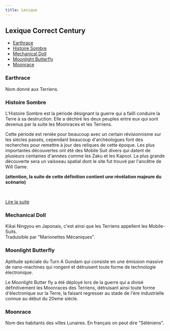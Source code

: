 ```yaml
---
title: Lexique
---
```


Lexique Correct Century
-----------------------


- [Earthrace](#earthrace)  
- [Histoire Sombre](#histoire-sombre)  
- [Mechanical Doll](#mechanical-doll)  
- [Moonlight Butterfly](#moonlight-butterfly)  
- [Moonrace](#moonrace)  


### Earthrace

Nom donné aux Terriens.

### Histoire Sombre

L'Histoire Sombre est la période désignant la guerre qui a failli conduire la Terre à sa destruction. Elle a déchiré les deux peuples entre eux qui sont devenus par la suite les Moonraces et les Terriens.


Cette période est reniée pour beaucoup avec un certain révisionnisme sur les siècles passés, cependant beaucoup d'archéologues font des recherches pour remettre à jour des reliques de cette époque. Les plus importantes découvertes ont été des Mobile Suit divers qui datent de plusieurs centaines d'années comme les Zaku et les Kapool. La plus grande découverte sera un vaisseau spatial dont le site fut trouvé par l'ancêtre de Will Game.


**(attention, la suite de cette définition contient une révélation majeure du scénario)**


 



[Lire la suite](cc/lexique/histoire-sombre.html)

### Mechanical Doll

Kikai Ningyou en Japonais, c'est ainsi que les Terriens appellent les Mobile-Suits.   
Traduisible par "Marionettes Mécaniques".

### Moonlight Butterfly

Aptitude spéciale du Turn A Gundam qui consiste en une émission massive de nano-machines qui rongent et détruisent toute forme de technologie électronique.


Le Moonlight Butter fly a été déployé lors de la guerre qui a divisé définitivement les Moonraces des Terriens, détruisant ainsi toute forme d'électronique sur la Terre, la faisant regresser au stade de l'ère industrielle connue au début du 20eme siècle.

### Moonrace

Nom des habitants des villes Lunaires. En français on peut dire "Séléniens".



